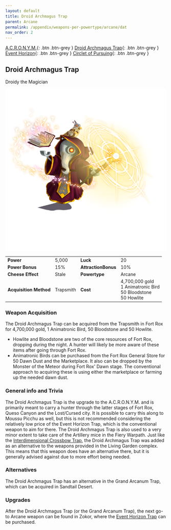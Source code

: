 ```yaml
---
layout: default
title: Droid Archmagus Trap
parent: Arcane
permalink: /appendix/weapons-per-powertype/arcane/dat
nav_order: 2
---
```


<span class="fs-1">[A.C.R.O.N.Y.M.](/appendix/weapons-per-powertype/arcane/acronym){: .btn .btn-grey } </span><span class="fs-1">[Droid Archmagus Trap](/appendix/weapons-per-powertype/arcane/dat){: .btn .btn-grey } </span> <span class="fs-1">[Event Horizon](/appendix/weapons-per-powertype/arcane/eht){: .btn .btn-grey } </span><span class="fs-1">[Circlet of Pursuing](/appendix/weapons-per-powertype/arcane/cop){: .btn .btn-grey }</span>
## Droid Archmagus Trap
Droidy the Magician

<img src="/assets/images/weapons/dat.png" alt="who said robots can't do magic" width="600">

|||||
|---|---|---|---|
| __Power__ 	| 5,000	| __Luck__ 	| 20 	|
| __Power Bonus__ 	| 15% 	|__AttractionBonus__ 	| 10% 	|
| __Cheese Effect__ 	| Stale 	| __Powertype__ 	| Arcane 	|
| __Acquisition Method__ 	| Trapsmith 	| __Cost__ 	| 4,700,000 gold <br> 1 Animatronic Bird <br> 50 Bloodstone <br> 50 Howlite|

### Weapon Acquisition
The Droid Archmagus Trap can be acquired from the Trapsmith in Fort Rox for 4,700,000 gold, 1 Animatronic Bird, 50 Bloodstone and 50 Howlite.
- Howlite and Bloodstone are two of the core resources of Fort Rox, dropping during the night. A hunter will likely be more aware of these items after going through Fort Rox.
- Animatronic Birds can be purchased from the Fort Rox General Store for 50 Dawn Dust and the Marketplace. It also can be dropped by the Monster of the Meteor during Fort Rox' Dawn stage. The conventional approach to acquiring these is using either the marketplace or farming up the needed dawn dust.

### General info and Trivia
The Droid Archmagus Trap is the upgrade to the A.C.R.O.N.Y.M. and is primarily meant to carry a hunter through the latter stages of Fort Rox, Queso Canyon and the Lost/Cursed city. It is possible to carry this along to Moussu Picchu as well, but this is not recommended considering the relatively low price of the Event Horizon Trap, which is the conventional weapon to aim for there. The Droid Archmagus Trap is also used to a very minor extent to take care of the Artillery mice in the Fiery Warpath.
Just like the [Interdimensional Crossbow Trap](/appendix/weapons-per-powertype/shadow/IDCT), the Droid Archmagus Trap was added as an alternative to the weapons provided in the Living Garden complex. This means that this weapon does have an alternative there, but it is generally advised against due to more effort being needed.

### Alternatives
The Droid Archmagus Trap has an alternative in the Grand Arcanum Trap, which can be acquired in Sandtail Desert.

### Upgrades
After the Droid Archmagus Trap (or the Grand Arcanum Trap), the next go-to Arcane weapon can be found in Zokor, where the [Event Horizon Trap](/appendix/weapons-per-powertype/arcane/eht) can be purchased.

